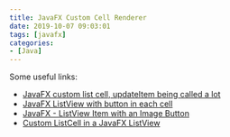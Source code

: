 ```yaml
---
title: JavaFX Custom Cell Renderer
date: 2019-10-07 09:03:01
tags: [javafx]
categories:
- [Java]
---
```


Some useful links:
- [JavaFX custom list cell, updateItem being called a lot](https://codeday.me/en/qa/20190306/4758.html)
- [JavaFX ListView with button in each cell](https://stackoverflow.com/questions/23137131/javafx-listview-with-button-in-each-cell)
- [JavaFX - ListView Item with an Image Button](https://stackoverflow.com/questions/15661500/javafx-listview-item-with-an-image-button)
- [Custom ListCell in a JavaFX ListView](https://www.turais.de/how-to-custom-listview-cell-in-javafx/)
